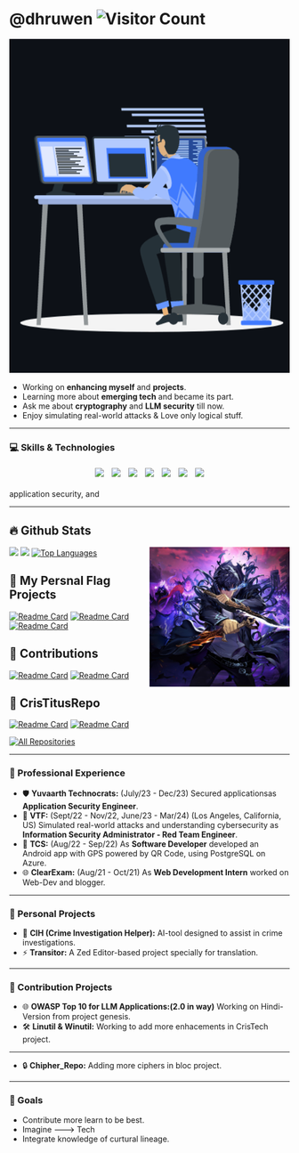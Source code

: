 # @dhruwen   ![Visitor Count](https://profile-counter.glitch.me/{dhruwen}/count.svg)

<p align="center"><img src="assets\animation.gif" width="1000" height="600" alt="animation.gif"></p>

- Working on **enhancing myself** and **projects**.
- Learning more about **emerging tech** and became its part.
- Ask me about **cryptography** and **LLM security** till now.
- Enjoy simulating real-world attacks & Love only logical stuff.

---

### 💻 Skills & Technologies

<p align="center">
	<img width="10%" style="padding:5px" src="https://img.icons8.com/?size=100&id=hGdCwhSHUe6L&format=png&color=000000"/>
  <img width="10%" style="padding:5px" src="https://img.icons8.com/?size=100&id=eMdBqh1N9IWw&format=png&color=000000"/>
  <img width="10%" style="padding:5px" src="https://img.icons8.com/?size=100&id=ck2dWKn1phvI&format=png&color=000000"/>
  <img width="10%" style="padding:5px" src="https://img.icons8.com/?size=100&id=v8LYQxpvZ4xX&format=png&color=000000"/>
  <img width="10%" style="padding:5px" src="https://img.icons8.com/?size=100&id=x1wieqREzmXv&format=png&color=000000"/>
  <img width="10%" style="padding:5px" src="https://img.icons8.com/?size=100&id=13495&format=png&color=000000"/>
  <img width="10%" style="padding:5px" src="https://img.icons8.com/?size=100&id=JHNvegaTfHjR&format=png&color=000000"/>
</p>
 application security, and 

---

## 🔥 Github Stats

<img align="right" width="50%" heibht="200" src="assets\1372163.jpeg"/>

  <a href="https://github.com/dhruwen"><img width="40%" src="https://github-readme-stats.vercel.app/api?username=dhruwen&theme=radical&title_color=ff3068?"></a>
  <a href="https://github.com/dhruwen"><img width="40%" src="http://github-readme-streak-stats.herokuapp.com/?user=dhruwen&theme=radical&date_format=M%20j%5B%2C%20Y%5D&ring=ff3068&fire=ff3068&sideNums=ff3068"></a>
  [![Top Languages](https://github-readme-stats.vercel.app/api/top-langs/?username=dhruwen&theme=radical&layout=compact)](https://github.com/dhruwen)

## 📘 My Persnal Flag Projects
[![Readme Card](https://github-readme-stats.vercel.app/api/pin/?username=dhruwen&repo=AccountChooser&theme=radical)](https://github.com/dhruwen/AccountChooser)
[![Readme Card](https://github-readme-stats.vercel.app/api/pin/?username=dhruwen&repo=CIH&theme=radical)](https://github.com/dhruwen/CIH)
[![Readme Card](https://github-readme-stats.vercel.app/api/pin/?username=dhruwen&repo=Tranlator&theme=radical)](https://github.com/dhruwen/Tranlator)


## 📘 Contributions
[![Readme Card](https://github-readme-stats.vercel.app/api/pin/?username=dhruwen&repo=www-project-top-10-for-large-language-model-applications&theme=radical)](https://github.com/dhruwen/www-project-top-10-for-large-language-model-applications)
[![Readme Card](https://github-readme-stats.vercel.app/api/pin/?username=dhruwen&repo=Chipher_Repo&theme=radical)](https://github.com/dhruwen/Chipher_Repo)

## 📘 CrisTitusRepo
[![Readme Card](https://github-readme-stats.vercel.app/api/pin/?username=dhruwen&repo=linutil&theme=radical)](https://github.com/dhruwen/linutil)
[![Readme Card](https://github-readme-stats.vercel.app/api/pin/?username=dhruwen&repo=winutil&theme=radical)](https://github.com/dhruwen/winutil)

<p align="left">
  <a href="https://github.com/dhruwen?tab=repositories&sort"><img alt="All Repositories" title="All Repositories" src="https://custom-icon-badges.herokuapp.com/badge/-All%20Repos-2962FF?style=for-the-badge&logoColor=white&logo=repo"/></a>
</p>

----

### 🚀 Professional Experience

- 🛡️ **Yuvaarth Technocrats:** (July/23 - Dec/23) Secured applicationsas **Application Security Engineer**.
- 🔐 **VTF:** (Sept/22 - Nov/22, June/23 - Mar/24) (Los Angeles, California, US) Simulated real-world attacks and understanding cybersecurity as **Information Security Administrator - Red Team Engineer**.
- 📱 **TCS:** (Aug/22 - Sep/22) As **Software Developer** developed an Android app with GPS powered by QR Code, using PostgreSQL on Azure.
- 🌐 **ClearExam:** (Aug/21 - Oct/21) As **Web Development Intern** worked on Web-Dev and blogger.

---

### 📂 Personal Projects

- 🔧 **CIH (Crime Investigation Helper):** AI-tool designed to assist in crime investigations.
- ⚡ **Transitor:** A Zed Editor-based project specially for translation.
---
### 📂 Contribution Projects
- 🌐 **OWASP Top 10 for LLM Applications:(2.0 in way)** Working on Hindi-Version from project genesis.
- 🛠️ **Linutil & Winutil:** Working to add more enhacements in CrisTech project.
---
- 🔒 **Chipher_Repo:** Adding more ciphers in bloc project.
---
### 🌱 Goals
- Contribute more learn to be best.
- Imagine ---> Tech
- Integrate knowledge of curtural lineage.
